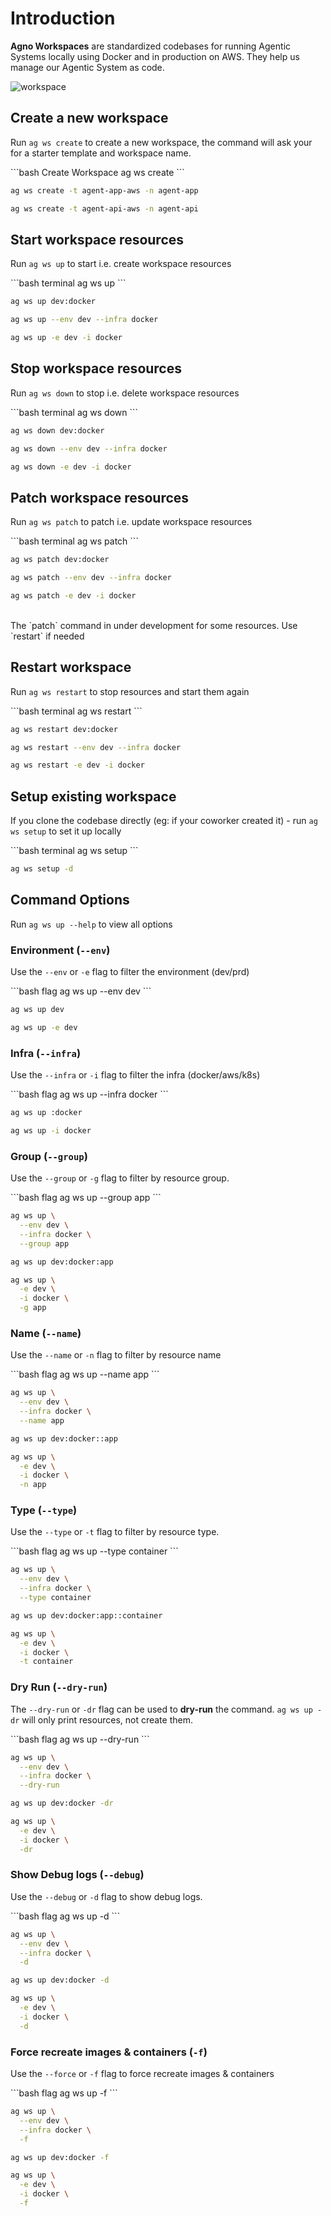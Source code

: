 # Introduction

**Agno Workspaces** are standardized codebases for running Agentic Systems locally using Docker and in production on AWS. They help us manage our Agentic System as code.

![workspace](https://mintlify.s3.us-west-1.amazonaws.com/agno/images/workspace.png)

## Create a new workspace

Run `ag ws create` to create a new workspace, the command will ask your for a starter template and workspace name.

<CodeGroup>
  ```bash Create Workspace
  ag ws create
  ```

  ```bash Create Agent App
  ag ws create -t agent-app-aws -n agent-app
  ```

  ```bash Create Agent API
  ag ws create -t agent-api-aws -n agent-api
  ```
</CodeGroup>

## Start workspace resources

Run `ag ws up` to start i.e. create workspace resources

<CodeGroup>
  ```bash terminal
  ag ws up
  ```

  ```bash shorthand
  ag ws up dev:docker
  ```

  ```bash full options
  ag ws up --env dev --infra docker
  ```

  ```bash short options
  ag ws up -e dev -i docker
  ```
</CodeGroup>

## Stop workspace resources

Run `ag ws down` to stop i.e. delete workspace resources

<CodeGroup>
  ```bash terminal
  ag ws down
  ```

  ```bash shorthand
  ag ws down dev:docker
  ```

  ```bash full options
  ag ws down --env dev --infra docker
  ```

  ```bash short options
  ag ws down -e dev -i docker
  ```
</CodeGroup>

## Patch workspace resources

Run `ag ws patch` to patch i.e. update workspace resources

<CodeGroup>
  ```bash terminal
  ag ws patch
  ```

  ```bash shorthand
  ag ws patch dev:docker
  ```

  ```bash full options
  ag ws patch --env dev --infra docker
  ```

  ```bash short options
  ag ws patch -e dev -i docker
  ```
</CodeGroup>

<br />

<Note>
  The `patch` command in under development for some resources. Use `restart` if needed
</Note>

## Restart workspace

Run `ag ws restart` to stop resources and start them again

<CodeGroup>
  ```bash terminal
  ag ws restart
  ```

  ```bash shorthand
  ag ws restart dev:docker
  ```

  ```bash full options
  ag ws restart --env dev --infra docker
  ```

  ```bash short options
  ag ws restart -e dev -i docker
  ```
</CodeGroup>

## Setup existing workspace

If you clone the codebase directly (eg: if your coworker created it) - run `ag ws setup` to set it up locally

<CodeGroup>
  ```bash terminal
  ag ws setup
  ```

  ```bash with debug logs
  ag ws setup -d
  ```
</CodeGroup>

## Command Options

<Note>Run `ag ws up --help` to view all options</Note>

### Environment (`--env`)

Use the `--env` or `-e` flag to filter the environment (dev/prd)

<CodeGroup>
  ```bash flag
  ag ws up --env dev
  ```

  ```bash shorthand
  ag ws up dev
  ```

  ```bash short options
  ag ws up -e dev
  ```
</CodeGroup>

### Infra (`--infra`)

Use the `--infra` or `-i` flag to filter the infra (docker/aws/k8s)

<CodeGroup>
  ```bash flag
  ag ws up --infra docker
  ```

  ```bash shorthand
  ag ws up :docker
  ```

  ```bash short options
  ag ws up -i docker
  ```
</CodeGroup>

### Group (`--group`)

Use the `--group` or `-g` flag to filter by resource group.

<CodeGroup>
  ```bash flag
  ag ws up --group app
  ```

  ```bash full options
  ag ws up \
    --env dev \
    --infra docker \
    --group app
  ```

  ```bash shorthand
  ag ws up dev:docker:app
  ```

  ```bash short options
  ag ws up \
    -e dev \
    -i docker \
    -g app
  ```
</CodeGroup>

### Name (`--name`)

Use the `--name` or `-n` flag to filter by resource name

<CodeGroup>
  ```bash flag
  ag ws up --name app
  ```

  ```bash full options
  ag ws up \
    --env dev \
    --infra docker \
    --name app
  ```

  ```bash shorthand
  ag ws up dev:docker::app
  ```

  ```bash short options
  ag ws up \
    -e dev \
    -i docker \
    -n app
  ```
</CodeGroup>

### Type (`--type`)

Use the `--type` or `-t` flag to filter by resource type.

<CodeGroup>
  ```bash flag
  ag ws up --type container
  ```

  ```bash full options
  ag ws up \
    --env dev \
    --infra docker \
    --type container
  ```

  ```bash shorthand
  ag ws up dev:docker:app::container
  ```

  ```bash short options
  ag ws up \
    -e dev \
    -i docker \
    -t container
  ```
</CodeGroup>

### Dry Run (`--dry-run`)

The `--dry-run` or `-dr` flag can be used to **dry-run** the command. `ag ws up -dr` will only print resources, not create them.

<CodeGroup>
  ```bash flag
  ag ws up --dry-run
  ```

  ```bash full options
  ag ws up \
    --env dev \
    --infra docker \
    --dry-run
  ```

  ```bash shorthand
  ag ws up dev:docker -dr
  ```

  ```bash short options
  ag ws up \
    -e dev \
    -i docker \
    -dr
  ```
</CodeGroup>

### Show Debug logs (`--debug`)

Use the `--debug` or `-d` flag to show debug logs.

<CodeGroup>
  ```bash flag
  ag ws up -d
  ```

  ```bash full options
  ag ws up \
    --env dev \
    --infra docker \
    -d
  ```

  ```bash shorthand
  ag ws up dev:docker -d
  ```

  ```bash short options
  ag ws up \
    -e dev \
    -i docker \
    -d
  ```
</CodeGroup>

### Force recreate images & containers (`-f`)

Use the `--force` or `-f` flag to force recreate images & containers

<CodeGroup>
  ```bash flag
  ag ws up -f
  ```

  ```bash full options
  ag ws up \
    --env dev \
    --infra docker \
    -f
  ```

  ```bash shorthand
  ag ws up dev:docker -f
  ```

  ```bash short options
  ag ws up \
    -e dev \
    -i docker \
    -f
  ```
</CodeGroup>
